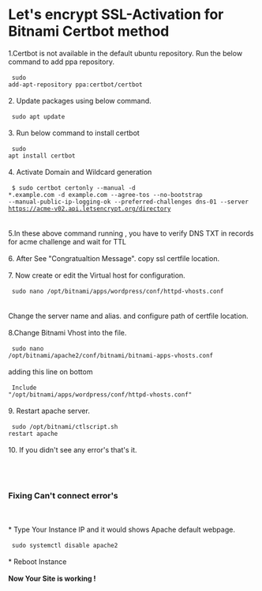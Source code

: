 # Let's encrypt SSL-Activation for Bitnami Certbot method

1.Certbot is not available in the default ubuntu repository. Run the below command to add ppa repository.<br>
<br>
<code> sudo add-apt-repository ppa:certbot/certbot </code> <br>
<br>
2. Update packages using below command. <br>
<br>
<code> sudo apt update </code> <br>
<br>
3. Run below command to install certbot <br>
<br>
<code> sudo apt install certbot </code> <br>
<br>
4. Activate Domain and Wildcard generation <br>
<br>
<code> $ sudo certbot certonly --manual -d *.example.com -d example.com --agree-tos --no-bootstrap --manual-public-ip-logging-ok --preferred-challenges dns-01 --server https://acme-v02.api.letsencrypt.org/directory </code> <br>
<br>
5.In these above command running , you have to verify DNS TXT in records for acme challenge and wait for TTL  <br>
<br>
6. After See "Congratualtion Message". copy ssl certfile location. <br>
<br>
7. Now create or edit the Virtual host for configuration. <br>
<br>
<code> sudo nano /opt/bitnami/apps/wordpress/conf/httpd-vhosts.conf </code> <br>
<br>
Change the server name and alias. and configure path of certfile location.<br>
<br>
8.Change Bitnami Vhost into the file. <br>
<br>
 <code> sudo nano /opt/bitnami/apache2/conf/bitnami/bitnami-apps-vhosts.conf </code> <br>
 <br>
 adding this line on bottom <br>
 <br>
 <code> Include "/opt/bitnami/apps/wordpress/conf/httpd-vhosts.conf" </code> <br>
 <br>
 9. Restart apache server.<br>
 <br>
 <code> sudo /opt/bitnami/ctlscript.sh restart apache </code><br>
  <br>
  10. If you didn't see any error's that's it. 
  <br>
    <br>
      <br>
        <br>
        
  <h3> Fixing Can't connect error's </h3><br>
  <br>
  * Type Your Instance IP and it would shows Apache default webpage.  <br>
  <br>
  <code> sudo systemctl disable apache2 </code><br>
  <br>
  * Reboot Instance <br>
  <br>
  <b> Now Your Site is working ! </b>
  

